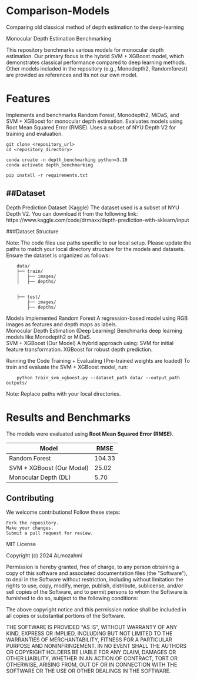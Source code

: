 # Comparison-Models
Comparing old classical method of depth estimation to the deep-learning



Monocular Depth Estimation Benchmarking

This repository benchmarks various models for monocular depth estimation. Our primary focus is the hybrid SVM + XGBoost model, which demonstrates classical performance compared to deep learning methods. Other models included in the repository (e.g., Monodepth2, Randomforest) are provided as references and Its not our own model.


<h1>Features</h1>

Implements and benchmarks Random Forest, Monodepth2, MiDaS, and SVM + XGBoost for monocular depth estimation.
Evaluates models using Root Mean Squared Error (RMSE).
Uses a subset of NYU Depth V2 for training and evaluation.

    git clone <repository_url>
    cd <repository_directory>

    conda create -n depth_benchmarking python=3.10
    conda activate depth_benchmarking

    pip install -r requirements.txt


<h2>##Dataset</h2>
Depth Prediction Dataset (Kaggle)
The dataset used is a subset of NYU Depth V2. You can download it from the following link:  
https://www.kaggle.com/code/drmaxx/depth-prediction-with-sklearn/input  


###Dataset Structure  

Note: The code files use paths specific to our local setup. Please update the paths to match your local directory structure for the models and datasets.
Ensure the dataset is organized as follows:

        data/
        ├── train/
        │   ├── images/
        │   ├── depths/

        
        ├── test/
            ├── images/
            ├── depths/




Models Implemented
Random Forest
    A regression-based model using RGB images as features and depth maps as labels.  
Monocular Depth Estimation (Deep Learning)
    Benchmarks deep learning models like Monodepth2 or MiDaS.  
SVM + XGBoost (Our Model)
    A hybrid approach using:
   SVM for initial feature transformation.
   XGBoost for robust depth prediction.    



   Running the Code
Training + Evaluating (Pre-trained weights are loaded)
To train and evaluate the SVM + XGBoost model, run:  

        python train_svm_xgboost.py --dataset_path data/ --output_path outputs/  


Note: Replace paths with your local directories.  

# Results and Benchmarks

The models were evaluated using **Root Mean Squared Error (RMSE)**.

| Model                        | RMSE   |
|------------------------------|--------|
| Random Forest                | 104.33 |
| SVM + XGBoost (Our Model)    | 25.02  |
| Monocular Depth (DL)         | 5.70   |





<h2>Contributing</h2>

We welcome contributions! Follow these steps:

    Fork the repository.
    Make your changes.
    Submit a pull request for review.



MIT License

Copyright (c) 2024 ALmozahmi

Permission is hereby granted, free of charge, to any person obtaining a copy
of this software and associated documentation files (the "Software"), to deal
in the Software without restriction, including without limitation the rights
to use, copy, modify, merge, publish, distribute, sublicense, and/or sell
copies of the Software, and to permit persons to whom the Software is
furnished to do so, subject to the following conditions:

The above copyright notice and this permission notice shall be included in all
copies or substantial portions of the Software.

THE SOFTWARE IS PROVIDED "AS IS", WITHOUT WARRANTY OF ANY KIND, EXPRESS OR
IMPLIED, INCLUDING BUT NOT LIMITED TO THE WARRANTIES OF MERCHANTABILITY,
FITNESS FOR A PARTICULAR PURPOSE AND NONINFRINGEMENT. IN NO EVENT SHALL THE
AUTHORS OR COPYRIGHT HOLDERS BE LIABLE FOR ANY CLAIM, DAMAGES OR OTHER
LIABILITY, WHETHER IN AN ACTION OF CONTRACT, TORT OR OTHERWISE, ARISING FROM,
OUT OF OR IN CONNECTION WITH THE SOFTWARE OR THE USE OR OTHER DEALINGS IN THE
SOFTWARE.
